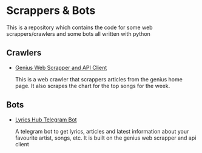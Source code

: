 
# Scrappers & Bots
This is a repository which contains the code for some web scrappers/crawlers 
and some bots all written with python

## Crawlers
- [Genius Web Scrapper and API Client](lyrically/crawler)

  This is a web crawler that scrappers articles from the genius home page. It also
scrapes the chart for the top songs for the week.

## Bots
- [Lyrics Hub Telegram Bot](lyrically/bot)

  A telegram bot to get lyrics, articles and latest information about your favourite artist, songs, etc.
  It is built on the genius web scrapper and api client



